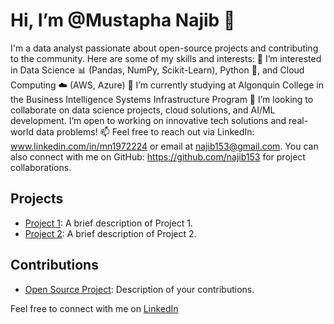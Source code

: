 # Hi, I’m @Mustapha Najib 👋
I'm a data analyst passionate about open-source projects and contributing to the community. Here are some of my skills and interests:
👀 I’m interested in Data Science 📊 (Pandas, NumPy, Scikit-Learn), Python 🐍, and Cloud Computing ☁️ (AWS, Azure)
🌱 I’m currently studying at Algonquin College in the Business Intelligence Systems Infrastructure Program
💞️ I’m looking to collaborate on data science projects, cloud solutions, and AI/ML development. I’m open to working on innovative tech solutions and real-world data problems!
📫 Feel free to reach out via LinkedIn: www.linkedin.com/in/mn1972224 or email at najib153@gmail.com.
You can also connect with me on GitHub: https://github.com/najib153 for project collaborations.

## Projects
- [Project 1](https://github.com/najib153/project1): A brief description of Project 1.
- [Project 2](https://github.com/najib153/project2): A brief description of Project 2.

## Contributions
- [Open Source Project](https://github.com/opensource/project): Description of your contributions.

Feel free to connect with me on [LinkedIn](https://www.linkedin.com/in/mn1972224) 
